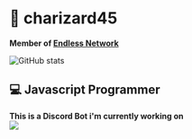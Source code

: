 # 📌 charizard45
<b>Member of [Endless Network](https://github.com/Endless-Development)</b><br>

![GitHub stats](https://github-readme-stats.vercel.app/api?username=Sediarossa&theme=react&count_private=true&show_icons=true&cache_seconds=1800&hide=issues&hide_border=true&include_all_commits=true&disable_animations=true&hide_title=true)

## 💻 Javascript Programmer
<b> This is a Discord Bot i'm currently working on </b><br>
[![](https://github-readme-stats.vercel.app/api/pin/?username=Sediarossa&repo=Dani-Bot&theme=react&hide_border=true)](https://github.com/Sediarossa/Dani-Bot)

